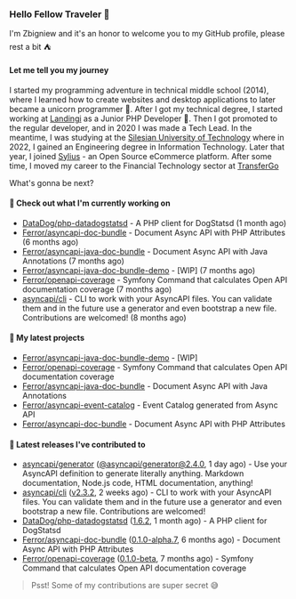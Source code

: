 ### Hello Fellow Traveler 👋

I'm Zbigniew and it's an honor to welcome you to my GitHub profile, please rest a bit ⛺️

#### Let me tell you my journey

I started my programming adventure in technical middle school (2014), where I learned how to create websites and desktop applications to later became a unicorn programmer 🦄. After I got my technical degree, I started working at [Landingi](https://github.com/landingi) as a Junior PHP Developer 🥇. Then I got promoted to the regular developer, and in 2020 I was made a Tech Lead. In the meantime, I was studying at the [Silesian University of Technology](https://www.polsl.pl/en/) where in 2022, I gained an Engineering degree in Information Technology. Later that year, I joined [Sylius](https://github.com/sylius) - an Open Source eCommerce platform. After some time, I moved my career to the Financial Technology sector at [TransferGo](https://github.com/transfergo)

What's gonna be next?

#### 👷 Check out what I'm currently working on

- [DataDog/php-datadogstatsd](https://github.com/DataDog/php-datadogstatsd) - A PHP client for DogStatsd (1 month ago)
- [Ferror/asyncapi-doc-bundle](https://github.com/Ferror/asyncapi-doc-bundle) - Document Async API with PHP Attributes (6 months ago)
- [Ferror/asyncapi-java-doc-bundle](https://github.com/Ferror/asyncapi-java-doc-bundle) - Document Async API with Java Annotations (7 months ago)
- [Ferror/asyncapi-java-doc-bundle-demo](https://github.com/Ferror/asyncapi-java-doc-bundle-demo) - [WIP] (7 months ago)
- [Ferror/openapi-coverage](https://github.com/Ferror/openapi-coverage) - Symfony Command that calculates Open API documentation coverage (7 months ago)
- [asyncapi/cli](https://github.com/asyncapi/cli) - CLI to work with your AsyncAPI files. You can validate them and in the future use a generator and even bootstrap a new file. Contributions are welcomed! (8 months ago)

#### 🌱 My latest projects

- [Ferror/asyncapi-java-doc-bundle-demo](https://github.com/Ferror/asyncapi-java-doc-bundle-demo) - [WIP]
- [Ferror/openapi-coverage](https://github.com/Ferror/openapi-coverage) - Symfony Command that calculates Open API documentation coverage
- [Ferror/asyncapi-java-doc-bundle](https://github.com/Ferror/asyncapi-java-doc-bundle) - Document Async API with Java Annotations
- [Ferror/asyncapi-event-catalog](https://github.com/Ferror/asyncapi-event-catalog) - Event Catalog generated from Async API
- [Ferror/asyncapi-doc-bundle](https://github.com/Ferror/asyncapi-doc-bundle) - Document Async API with PHP Attributes

#### 🔭 Latest releases I've contributed to

- [asyncapi/generator](https://github.com/asyncapi/generator) ([@asyncapi/generator@2.4.0](https://github.com/asyncapi/generator/releases/tag/%40asyncapi/generator%402.4.0), 1 day ago) - Use your AsyncAPI definition to generate literally anything. Markdown documentation, Node.js code, HTML documentation, anything!
- [asyncapi/cli](https://github.com/asyncapi/cli) ([v2.3.2](https://github.com/asyncapi/cli/releases/tag/v2.3.2), 2 weeks ago) - CLI to work with your AsyncAPI files. You can validate them and in the future use a generator and even bootstrap a new file. Contributions are welcomed!
- [DataDog/php-datadogstatsd](https://github.com/DataDog/php-datadogstatsd) ([1.6.2](https://github.com/DataDog/php-datadogstatsd/releases/tag/1.6.2), 1 month ago) - A PHP client for DogStatsd
- [Ferror/asyncapi-doc-bundle](https://github.com/Ferror/asyncapi-doc-bundle) ([0.1.0-alpha.7](https://github.com/Ferror/asyncapi-doc-bundle/releases/tag/0.1.0-alpha.7), 6 months ago) - Document Async API with PHP Attributes
- [Ferror/openapi-coverage](https://github.com/Ferror/openapi-coverage) ([0.1.0-beta](https://github.com/Ferror/openapi-coverage/releases/tag/0.1.0-beta), 7 months ago) - Symfony Command that calculates Open API documentation coverage

>
> Psst! Some of my contributions are super secret 😅
>
